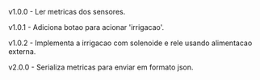 v1.0.0  - Ler metricas dos sensores.

v1.0.1  - Adiciona botao para acionar 'irrigacao'.

v1.0.2  - Implementa a irrigacao com solenoide e rele usando alimentacao externa.

v2.0.0  - Serializa metricas para enviar em formato json.
